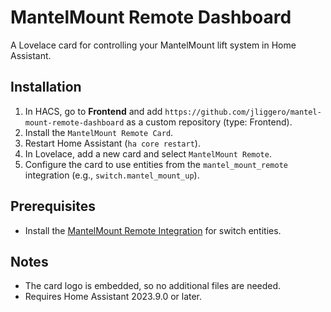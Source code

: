 # MantelMount Remote Dashboard

A Lovelace card for controlling your MantelMount lift system in Home Assistant.

## Installation

1. In HACS, go to **Frontend** and add `https://github.com/jliggero/mantel-mount-remote-dashboard` as a custom repository (type: Frontend).
2. Install the `MantelMount Remote Card`.
3. Restart Home Assistant (`ha core restart`).
4. In Lovelace, add a new card and select `MantelMount Remote`.
5. Configure the card to use entities from the `mantel_mount_remote` integration (e.g., `switch.mantel_mount_up`).

## Prerequisites

- Install the [MantelMount Remote Integration](https://github.com/jliggero/mantel-mount-remote-integration) for switch entities.

## Notes

- The card logo is embedded, so no additional files are needed.
- Requires Home Assistant 2023.9.0 or later.
